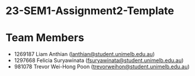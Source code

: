 # 23-SEM1-Assignment2-Template

# Team Members
- 1269187 Liam Anthian (<lanthian@student.unimelb.edu.au>)
- 1297668 Felicia Suryawinata (<fsuryawinata@student.unimelb.edu.au>)
- 981078 Trevor Wei-Hong Poon (<trevorweihon@student.unimelb.edu.au>)
